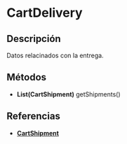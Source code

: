 # CartDelivery

## Descripción

Datos relacinados con la entrega.

## Métodos

- **List(CartShipment)** getShipments()

## Referencias

- **[CartShipment](CartShipment.md)**

